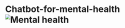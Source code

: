 # Chatbot-for-mental-health![Mental health](https://user-images.githubusercontent.com/100915330/211247302-fb804731-4882-4c8d-99d1-f908e1a046c8.png)
